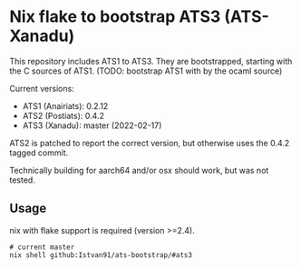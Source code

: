 # Nix flake to bootstrap ATS3 (ATS-Xanadu)

This repository includes ATS1 to ATS3. They are bootstrapped, starting with the
C sources of ATS1. (TODO: bootstrap ATS1 with by the ocaml source)

Current versions:

- ATS1 (Anairiats): 0.2.12
- ATS2 (Postiats): 0.4.2
- ATS3 (Xanadu): master (2022-02-17)

ATS2 is patched to report the correct version, but otherwise uses the 0.4.2
tagged commit.

Technically building for aarch64 and/or osx should work, but was not tested.

## Usage

nix with flake support is required (version >=2.4).

```cli
# current master
nix shell github:Istvan91/ats-bootstrap/#ats3
```
